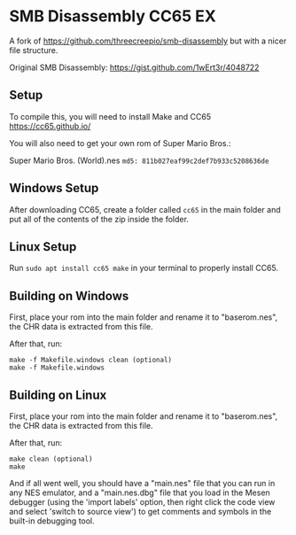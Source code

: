 # SMB Disassembly CC65 EX

A fork of https://github.com/threecreepio/smb-disassembly but with a nicer file structure.

Original SMB Disassembly: https://gist.github.com/1wErt3r/4048722

## Setup

To compile this, you will need to install Make and CC65 https://cc65.github.io/

You will also need to get your own rom of Super Mario Bros.:

Super Mario Bros. (World).nes `md5: 811b027eaf99c2def7b933c5208636de`

## Windows Setup

After downloading CC65, create a folder called `cc65` in the main folder and put all of the contents of the zip inside the folder.

## Linux Setup

Run `sudo apt install cc65 make` in your terminal to properly install CC65.

## Building on Windows

First, place your rom into the main folder and rename it to "baserom.nes", the CHR data is extracted from this file.

After that, run:

```
make -f Makefile.windows clean (optional)
make -f Makefile.windows
```

## Building on Linux

First, place your rom into the main folder and rename it to "baserom.nes", the CHR data is extracted from this file.

After that, run:

```
make clean (optional)
make
```

And if all went well, you should have a "main.nes" file that you can run in any NES emulator, and a "main.nes.dbg" file that you load in the Mesen debugger (using the 'import labels' option, then right click the code view and select 'switch to source view') to get comments and symbols in the built-in debugging tool.
